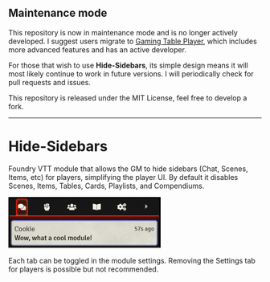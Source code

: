 
## Maintenance mode

This repository is now in maintenance mode and is no longer actively developed. I suggest users migrate to [Gaming Table Player](https://github.com/skepickle/foundryvtt-gaming-table-player), which includes more advanced features and has an active developer.

For those that wish to use **Hide-Sidebars**, its simple design means it will most likely continue to work in future versions. I will periodically check for pull requests and issues.

This repository is released under the MIT License, feel free to develop a fork.

---
# Hide-Sidebars

Foundry VTT module that allows the GM to hide sidebars (Chat, Scenes, Items, etc) for players, simplifying the player UI. By default it disables Scenes, Items, Tables, Cards, Playlists, and Compendiums.

![alt text](example.jpg "Example image")

Each tab can be toggled in the module settings. Removing the Settings tab for players is possible but not recommended.